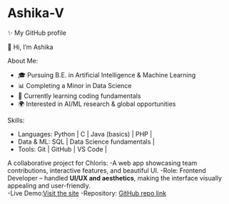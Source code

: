 # Ashika-V
✨ My GitHub profile 

👋 Hi, I’m Ashika  

About Me:
- 🎓 Pursuing B.E. in Artificial Intelligence & Machine Learning
- 📊 Completing a Minor in Data Science  
- 🐍 Currently learning coding fundamentals  
- 🌍 Interested in AI/ML research & global opportunities

Skills:
- Languages: Python | C | Java (basics) | PHP | 
- Data & ML: SQL | Data Science fundamentals | 
- Tools: Git | GitHub | VS Code |

A collaborative project for Chloris:
-A web app showcasing team contributions, interactive features, and beautiful UI.
-Role: Frontend Developer – handled **UI/UX and aesthetics**, making the interface visually appealing and user-friendly.  
-Live Demo:[Visit the site](https://ashika-v22.github.io/chloris/)
-Repository: [GitHub repo link](https://github.com/ashika-v22/chloris)

  
